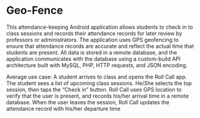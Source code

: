 Geo-Fence
=========

This attendance-keeping Android application allows students to check in to class sessions and records their attendance records for later review by professors or administrators. The application uses GPS geofencing to ensure that attendance records are accurate and reflect the actual time that students are present. All data is stored in a remote database, and the application communicates with the database using a custom-build API architecture built with MySQL, PHP, HTTP requests, and JSON encoding.

Average use case:
A student arrives to class and opens the Roll Call app. The student sees a list of upcoming class sessions. He/She selects the top session, then taps the “Check in” button. Roll Call uses GPS location to verify that the user is present, and records his/her arrival time in a remote database. When the user leaves the session, Roll Call updates the attendance record with his/her departure time
